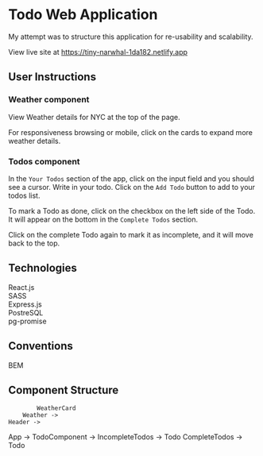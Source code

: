 # Todo Web Application
My attempt was to structure this application for re-usability and scalability.

View live site at https://tiny-narwhal-1da182.netlify.app


## User Instructions

### Weather component
View Weather details for NYC at the top of the page. 

For responsiveness browsing or mobile, click on the cards to expand more weather details.

### Todos component
In the `Your Todos` section of the app, click on the input field and you should see a cursor.
Write in your todo. Click on the `Add Todo` button to add to your todos list.

To mark a Todo as done, click on the checkbox on the left side of the Todo. It will appear on the bottom in the `Complete Todos` section.

Click on the complete Todo again to mark it as incomplete, and it will move back to the top.


## Technologies
React.js<br>
SASS<br>
Express.js<br>
PostreSQL<br>
pg-promise<br>


## Conventions
BEM


## Component Structure
            WeatherCard
        Weather ->
    Header ->
App ->
    TodoComponent ->
        IncompleteTodos ->
            Todo
        CompleteTodos ->
            Todo